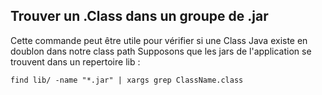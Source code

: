 ## Trouver un .Class dans un groupe de .jar
Cette commande peut être utile pour vérifier si une Class Java existe en doublon dans notre class path
Supposons que les jars de l'application se trouvent dans un repertoire lib :

``` find lib/ -name "*.jar" | xargs grep ClassName.class ```
